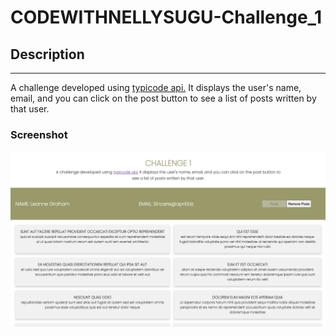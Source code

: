 # CODEWITHNELLYSUGU-Challenge_1

## Description

***
A challenge developed using <a href="https://jsonplaceholder.typicode.com/">typicode api.</a> It displays the user's name, email, and you can click on the post button to see a list of posts written by that user.

### Screenshot

![Screenshot](Images/Screen%20Shot%202021-07-01%20at%2019.12.30.png)